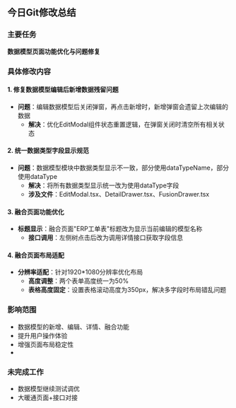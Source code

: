 ## 今日Git修改总结

### 主要任务
**数据模型页面功能优化与问题修复**

### 具体修改内容

#### 1. 修复数据模型编辑后新增数据残留问题
- **问题**：编辑数据模型后关闭弹窗，再点击新增时，新增弹窗会遗留上次编辑的数据
  - **解决**：优化EditModal组件状态重置逻辑，在弹窗关闭时清空所有相关状态

#### 2. 统一数据类型字段显示规范
- **问题**：数据模型模块中数据类型显示不一致，部分使用dataTypeName，部分使用dataType
  - **解决**：将所有数据类型显示统一改为使用dataType字段
  - **涉及文件**：EditModal.tsx、DetailDrawer.tsx、FusionDrawer.tsx

#### 3. 融合页面功能优化
- **标题显示**：融合页面"ERP工单表"标题改为显示当前编辑的模型名称
  - **接口调用**：左侧树点击后改为调用详情接口获取字段信息

#### 4. 融合页面布局适配
- **分辨率适配**：针对1920*1080分辨率优化布局
  - **高度调整**：两个表单高度统一为50%
  - **表格高度固定**：设置表格滚动高度为350px，解决多字段时布局错乱问题


### 影响范围
- 数据模型的新增、编辑、详情、融合功能
- 提升用户操作体验
- 增强页面布局稳定性
- 
### 未完成工作
-  数据模型继续测试调优
-  大暖通页面+接口对接